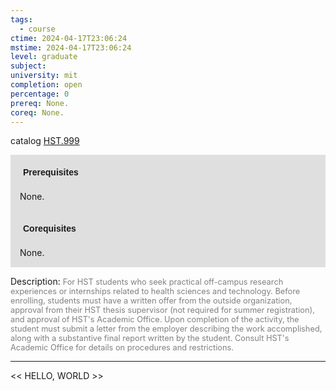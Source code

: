 ```yaml
---
tags:
  - course
ctime: 2024-04-17T23:06:24
mstime: 2024-04-17T23:06:24
level: graduate
subject: 
university: mit
completion: open
percentage: 0
prereq: None.
coreq: None.
---
```


catalog [HST.999](http://student.mit.edu/catalog/mHSTb.html#HST.999)

<span style="display: block; padding: 15px; background-color: rgb(100, 100, 100, 0.2);"><font id="m_prereq4025_0" style="display: block; font-family: Arial, sans-serif; font-weight: bold; padding: 5px">Prerequisites</font><br><span id="prereq4025_0">None.</span></span>
<span style="display: block; padding: 15px; background-color: rgb(100, 100, 100, 0.2);"><font id="m_coreq4025_0" style="display: block; font-family: Arial, sans-serif; font-weight: bold; padding: 5px">Corequisites</font><br><span id="coreq4025_0">None.</span></span>

<font style="">Description:</font>
<font style="color: grey; font-size: 0.8rem;">For HST students who seek practical off-campus research experiences or internships related to health sciences and technology. Before enrolling, students must have a written offer from the outside organization, approval from their HST thesis supervisor (not required for summer registration), and approval of HST's Academic Office. Upon completion of the activity, the student must submit a letter from the employer describing the work accomplished, along with a substantive final report written by the student. Consult HST's Academic Office for details on procedures and restrictions.</font>



---

<< HELLO, WORLD >>
